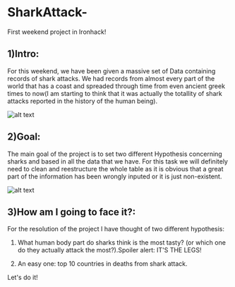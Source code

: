 # SharkAttack-
First weekend project in Ironhack!
## 1)Intro:
For this weekend, we have been given a massive set of Data containing records of shark attacks. We had records from almost every part of the world that has a coast and  spreaded through time from even ancient greek times to now(I am starting to think that it was actually the totallity of shark attacks reported in the history of the human being).

![alt text](https://decider.com/wp-content/uploads/2019/02/jaws-1.jpg?quality=90&strip=all&w=646&h=431&crop=1)

## 2)Goal:
The main goal of the project is to set two different Hypothesis concerning sharks and based in all the data that we have. For this task we will definitely need to clean and reestructure the whole table as it is obvious that a great part of the information has been wrongly inputed or it is just non-existent.

![alt text](https://66.media.tumblr.com/f25e1fc25ad3a3183811786fc2716771/tumblr_okecq1zWvm1ruw1vso1_500.gif)

## 3)How am I going to face it?:
For the resolution of the project I have thought of two different hypothesis:

   1) What human body part do sharks think is the most tasty?
   (or which one do they actually attack the most?).Spoiler alert: IT'S THE LEGS!
   
   2) An easy one: top 10 countries in deaths from shark attack.
   
Let's do it!